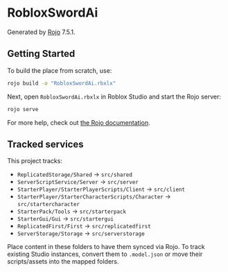 # RobloxSwordAi

Generated by [Rojo](https://github.com/rojo-rbx/rojo) 7.5.1.

## Getting Started

To build the place from scratch, use:

```bash
rojo build -o "RobloxSwordAi.rbxlx"
```

Next, open `RobloxSwordAi.rbxlx` in Roblox Studio and start the Rojo server:

```bash
rojo serve
```

For more help, check out [the Rojo documentation](https://rojo.space/docs).

## Tracked services

This project tracks:

- `ReplicatedStorage/Shared` → `src/shared`
- `ServerScriptService/Server` → `src/server`
- `StarterPlayer/StarterPlayerScripts/Client` → `src/client`
- `StarterPlayer/StarterCharacterScripts/Character` → `src/startercharacter`
- `StarterPack/Tools` → `src/starterpack`
- `StarterGui/Gui` → `src/startergui`
- `ReplicatedFirst/First` → `src/replicatedfirst`
- `ServerStorage/Storage` → `src/serverstorage`

Place content in these folders to have them synced via Rojo. To track existing Studio instances, convert them to `.model.json` or move their scripts/assets into the mapped folders.
